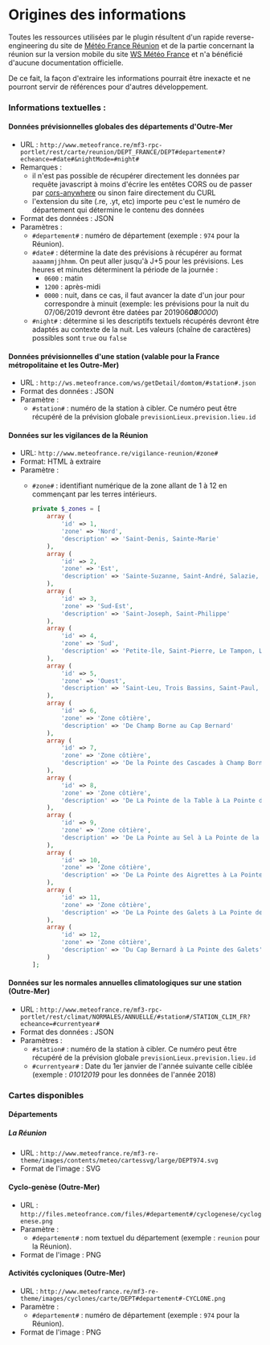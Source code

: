 # Origines des informations

Toutes les ressources utilisées par le plugin résultent d'un rapide reverse-engineering du site de [Météo France Réunion](http://www.meteofrance.re) et de la partie concernant la réunion sur la version mobile du site [WS Météo France](http://ws.meteofrance.com/home#!domtom_DEPT974) et n'a bénéficié d'aucune documentation officielle. 

De ce fait, la façon d'extraire les informations pourrait être inexacte et ne pourront servir de références pour d'autres développement.

### Informations textuelles :

#### Données prévisionnelles globales des départements d'Outre-Mer

- URL : `http://www.meteofrance.re/mf3-rpc-portlet/rest/carte/reunion/DEPT_FRANCE/DEPT#departement#?echeance=#date#&nightMode=#night#`
- Remarques :
  - il n'est pas possible de récupérer directement les données par requête javascript à moins d'écrire les entêtes CORS ou de passer par [cors-anywhere](https://cors-anywhere.herokuapp.com/) ou sinon faire directement du CURL
  - l'extension du site (.re, .yt, etc) importe peu c'est le numéro de département qui détermine le contenu des données
- Format des données : JSON
- Paramètres :
  - `#departement#` : numéro de département (exemple : `974` pour la Réunion).
  - `#date#` : détermine la date des prévisions à récupérer au format `aaaammjjhhmm`. On peut aller jusqu'à J+5 pour les prévisions.
    Les heures et minutes déterminent la période de la journée :
    - `0600` : matin
    - `1200` : après-midi
    - `0000` : nuit, dans ce cas, il faut avancer la date d'un jour pour correspondre à minuit (exemple: les prévisions pour la nuit du 07/06/2019 devront être datées par 201906***08**0000*)
  - `#night#` : détermine si les descriptifs textuels récupérés devront être adaptés au contexte de la nuit. Les valeurs (chaîne de caractères) possibles sont `true` ou `false`

#### Données prévisionnelles d'une station (valable pour la France métropolitaine et les Outre-Mer)

- URL : `http://ws.meteofrance.com/ws/getDetail/domtom/#station#.json`
- Format des données : JSON
- Paramètre :
  - `#station#` : numéro de la station à cibler. Ce numéro peut être récupéré de la prévision globale `previsionLieux.prevision.lieu.id`

#### Données sur les vigilances de la Réunion

- URL: `http://www.meteofrance.re/vigilance-reunion/#zone#`
- Format: HTML à extraire
- Paramètre :
  - `#zone#` : identifiant numérique de la zone allant de 1 à 12 en commençant par les terres intérieurs.
  
    ```php
    private $_zones = [
        array (
            'id' => 1,
            'zone' => 'Nord',
            'description' => 'Saint-Denis, Sainte-Marie'
        ),
        array (
            'id' => 2,
            'zone' => 'Est',
            'description' => 'Sainte-Suzanne, Saint-André, Salazie, Bras Panon, Saint-Benoît, Plaine des Palmistes, Sainte-Rose'
        ),
        array (
            'id' => 3,
            'zone' => 'Sud-Est',
            'description' => 'Saint-Joseph, Saint-Philippe'
        ),
        array (
            'id' => 4,
            'zone' => 'Sud',
            'description' => 'Petite-île, Saint-Pierre, Le Tampon, L\'Entre-Deux, Saint-Louis, Cilaos, L\'Etang-Salé, Les Avirons'
        ),
        array (
            'id' => 5,
            'zone' => 'Ouest',
            'description' => 'Saint-Leu, Trois Bassins, Saint-Paul, Le Port, La Possession'
        ),
        array (
            'id' => 6,
            'zone' => 'Zone côtière',
            'description' => 'De Champ Borne au Cap Bernard'
        ),
        array (
            'id' => 7,
            'zone' => 'Zone côtière',
            'description' => 'De la Pointe des Cascades à Champ Borne'
        ),
        array (
            'id' => 8,
            'zone' => 'Zone côtière',
            'description' => 'De La Pointe de la Table à La Pointe des Cascades'
        ),
        array (
            'id' => 9,
            'zone' => 'Zone côtière',
            'description' => 'De La Pointe au Sel à La Pointe de la Table'
        ),
        array (
            'id' => 10,
            'zone' => 'Zone côtière',
            'description' => 'De La Pointe des Aigrettes à La Pointe au Sel'
        ),
        array (
            'id' => 11,
            'zone' => 'Zone côtière',
            'description' => 'De La Pointe des Galets à La Pointe des Aigrettes'
        ),
        array (
            'id' => 12,
            'zone' => 'Zone côtière',
            'description' => 'Du Cap Bernard à La Pointe des Galets'
        )
    ];
    ```

#### Données sur les normales annuelles climatologiques sur une station (Outre-Mer)

- URL : `http://www.meteofrance.re/mf3-rpc-portlet/rest/climat/NORMALES/ANNUELLE/#station#/STATION_CLIM_FR?echeance=#currentyear#`
- Format des données : JSON
- Paramètres :
  - `#station#` : numéro de la station à cibler. Ce numéro peut être récupéré de la prévision globale `previsionLieux.prevision.lieu.id`
  - `#currentyear#` : Date du 1er janvier de l'année suivante celle ciblée (exemple : *01012019* pour les données de l'année 2018)

### Cartes disponibles

#### Départements

##### La Réunion

- URL : `http://www.meteofrance.re/mf3-re-theme/images/contents/meteo/cartessvg/large/DEPT974.svg`
- Format de l'image : SVG

#### Cyclo-genèse (Outre-Mer)

- URL : `http://files.meteofrance.com/files/#departement#/cyclogenese/cyclogenese.png`
- Paramètre :
  - `#departement#` : nom textuel du département (exemple : `reunion` pour la Réunion).
- Format de l'image : PNG

#### Activités cycloniques (Outre-Mer)

- URL : `http://www.meteofrance.re/mf3-re-theme/images/cyclones/carte/DEPT#departement#-CYCLONE.png`
- Paramètre :
  - `#departement#` : numéro de département (exemple : `974` pour la Réunion).
- Format de l'image : PNG
